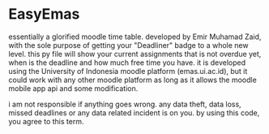 # EasyEmas

essentially a glorified moodle time table. developed by Emir Muhamad Zaid, with the sole purpose of getting your "Deadliner" badge to a whole new level.
this py file will show your current assignments that is not overdue yet, when is the deadline and how much free time you have.
it is developed using the University of Indonesia moodle platform (emas.ui.ac.id), but it could work with any other moodle platform as long as it allows the moodle mobile app api and some modification.


i am not responsible if anything goes wrong. any data theft, data loss, missed deadlines or any data related incident is on you. by using this code, you agree to this term.
